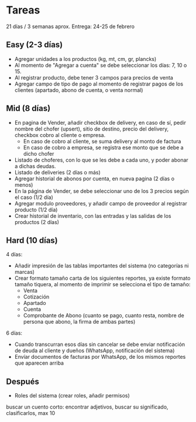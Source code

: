 # Tareas

21 días / 3 semanas aprox.
Entrega: 24-25 de febrero

## Easy (2-3 días)

- Agregar unidades a los productos (kg, mt, cm, gr, plancks)
- Al momento de "Agregar a cuenta" se debe seleccionar los días: 7, 10 o 15.
- Al registrar producto, debe tener 3 campos para precios de venta
- Agregar campo de tipo de pago al momento de registrar pagos de los clientes (apartado, abono de cuenta, o venta normal)

## Mid (8 días)

- En pagina de Vender, añadir checkbox de delivery, en caso de sí, pedir nombre del chofer (upsert), sitio de destino, precio del delivery, checkbox cobro al cliente o empresa.
  - En caso de cobro al cliente, se suma delivery al monto de factura
  - En caso de cobro a empresa, se registra ese monto que se debe a dicho chofer
- Listado de choferes, con lo que se les debe a cada uno, y poder abonar a dichas deudas.
- Listado de deliveries (2 días o más)
- Agregar historial de abonos por cuenta, en nueva pagina (2 días o menos)
- En la página de Vender, se debe seleccionar uno de los 3 precios según el caso (1/2 día)
- Agregar modulo proveedores, y añadir campo de proveedor al registrar producto (1/2 día)
- Crear historial de inventario, con las entradas y las salidas de los productos (2 días)

## Hard (10 días)

4 días:
- Añadir impresión de las tablas importantes del sistema (no categorías ni marcas)
- Crear formato tamaño carta de los siguientes reportes, ya existe formato tamaño tiquera, al momento de imprimir se selecciona el tipo de tamaño:
  - Venta
  - Cotización
  - Apartado
  - Cuenta
  - Comprobante de Abono (cuanto se pago, cuanto resta, nombre de persona que abono, la firma de ambas partes)

6 días:
- Cuando transcurran esos días sin cancelar se debe enviar notificación de deuda al cliente y dueños (WhatsApp, notificación del sistema)
- Envíar documentos de facturas por WhatsApp, de los mismos reportes que aparecen arriba

## Después

- Roles del sistema (crear roles, añadir permisos)

buscar un cuento corto: encontrar adjetivos, buscar su significado, clasificarlos, max 10
